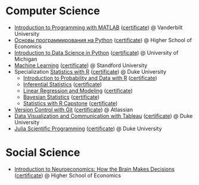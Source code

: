# Computer Science 

 - [Introduction to Programming with MATLAB](https://www.coursera.org/learn/matlab/home/welcome) ([certificate](https://coursera.org/share/d6d2fa8c9d6803bd08c344c389a58c0a)) @ Vanderbilt University
 - [Основы программирования на Python](https://www.coursera.org/learn/python-osnovy-programmirovaniya) ([certificate](https://coursera.org/share/e6453ebeb45b32de22594b15a2db8131)) @ Higher School of Economics
 - [Introduction to Data Science in Python](https://www.coursera.org/learn/python-data-analysis) ([certificate](https://coursera.org/share/96263eaf65b486f1b9b1c5ded7de28f8)) @ University of Michigan
 - [Machine Learning](https://www.coursera.org/learn/machine-learning) ([certificate](https://coursera.org/share/ef2564c8c93294169431ec8ab66b2eec)) @ Standford University
 - Specialization [Statistics with R](https://www.coursera.org/specializations/statistics) ([certificate](https://coursera.org/share/69ded6161fbc9121e6c705fc6c070b6d)) @ Duke University
   - [Introduction to Probability and Data with R](https://www.coursera.org/learn/probability-intro) ([certificate](https://coursera.org/share/263768b92064b3bdbf0e1edd36b655f3))
   - [Inferential Statistics](https://www.coursera.org/learn/inferential-statistics-intro) ([certificate](https://coursera.org/share/263768b92064b3bdbf0e1edd36b655f3))
   - [Linear Regression and Modeling](https://www.coursera.org/learn/linear-regression-model) ([certificate](https://coursera.org/share/b9124629d4333164a892acfdaa82ca40))
   - [Bayesian Statistics](https://www.coursera.org/learn/bayesian) ([certificate](https://coursera.org/share/104e6192af9e421d67c87535ca097861))
   - [Statistics with R Capstone](https://www.coursera.org/learn/statistics-project) ([certificate](https://coursera.org/share/e647fd1f2836388b8c88cd2d3d9ec08f))    
 - [Version Control with Git](https://www.coursera.org/learn/version-control-with-git/home/welcome) ([certificate](https://coursera.org/share/6c1bc98f2e16438b0ad97fd8ef5135cf)) @ Atlassian
 - [Data Visualization and Communication with Tableau](https://www.coursera.org/learn/analytics-tableau/home/welcome) ([certificate](https://coursera.org/share/e8e13cb2ea5aacf1b509704484265452)) @ Duke University   
 - [Julia Scientific Programming](https://www.coursera.org/learn/julia-programming/home/welcome) ([certificate](https://coursera.org/share/b08e38d5af3008b3540f145f830827c3)) @ Duke University    




 # Social Science
 - [Introduction to Neuroeconomics: How the Brain Makes Decisions](https://www.coursera.org/learn/neuroeconomics/home/welcome) ([certificate](https://coursera.org/share/4599e017d98fd0101a5f94af74c76bc2)) @ Higher School of Economics
